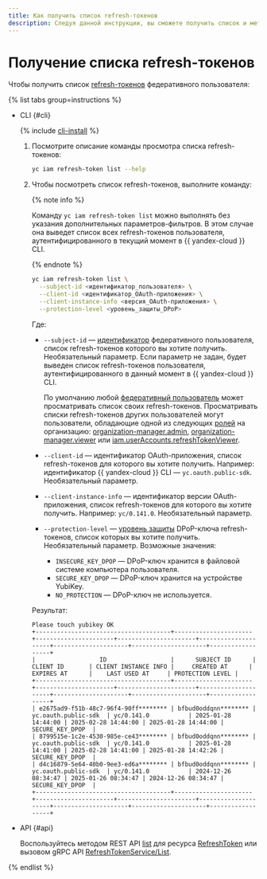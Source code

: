 ```yaml
---
title: Как получить список refresh-токенов
description: Следуя данной инструкции, вы сможете получить список и метаданные refresh-токенов пользователя.
---
```


# Получение списка refresh-токенов

Чтобы получить список [refresh-токенов](../../concepts/authorization/refresh-token.md) федеративного пользователя:

{% list tabs group=instructions %}

- CLI {#cli}

  {% include [cli-install](../../../_includes/cli-install.md) %}

  1. Посмотрите описание команды просмотра списка refresh-токенов:

      ```bash
      yc iam refresh-token list --help
      ```

  1. Чтобы посмотреть список refresh-токенов, выполните команду:

      {% note info %}

      Команду `yc iam refresh-token list` можно выполнять без указания дополнительных параметров-фильтров. В этом случае она выведет список всех refresh-токенов пользователя, аутентифицированного в текущий момент в {{ yandex-cloud }} CLI.

      {% endnote %}

      ```bash
      yc iam refresh-token list \
        --subject-id <идентификатор_пользователя> \
        --client-id <идентификатор_OAuth-приложения> \
        --client-instance-info <версия_OAuth-приложения> \
        --protection-level <уровень_защиты_DPoP>
      ```

      Где:

      * `--subject-id` — [идентификатор](../../../organization/operations/users-get.md) федеративного пользователя, список refresh-токенов которого вы хотите получить. Необязательный параметр. Если параметр не задан, будет выведен список refresh-токенов пользователя, аутентифицированного в данный момент в {{ yandex-cloud }} CLI.

          По умолчанию любой [федеративный пользователь](../../concepts/users/accounts.md#saml-federation) может просматривать список своих refresh-токенов. Просматривать списки refresh-токенов других пользователей могут пользователи, обладающие одной из следующих [ролей](../../concepts/access-control/roles.md) на организацию: [organization-manager.admin](../../../organization/security/index.md#organization-manager-admin), [organization-manager.viewer](../../../organization/security/index.md#organization-manager-viewer) или [iam.userAccounts.refreshTokenViewer](../../security/index.md#iam-userAccounts-refreshTokenViewer).
      * `--client-id` — идентификатор OAuth-приложения, список refresh-токенов для которого вы хотите получить. Например: идентификатор {{ yandex-cloud }} CLI — `yc.oauth.public-sdk`. Необязательный параметр.
      * `--client-instance-info` — идентификатор версии OAuth-приложения, список refresh-токенов для которого вы хотите получить. Например: `yc/0.141.0`. Необязательный параметр.
      * `--protection-level` — [уровень защиты](../../concepts/authorization/refresh-token.md#dpop-verification) DPoP-ключа refresh-токенов, список которых вы хотите получить. Необязательный параметр. Возможные значения:

          * `INSECURE_KEY_DPOP` — DPoP-ключ хранится в файловой системе компьютера пользователя.
          * `SECURE_KEY_DPOP` — DPoP-ключ хранится на устройстве YubiKey.
          * `NO_PROTECTION` — DPoP-ключ не используется.

      Результат:

      ```text
      Please touch yubikey OK
      +--------------------------------------+----------------------+----------------------+----------------------+---------------------+---------------------+---------------------+------------------+
      |                  ID                  |      SUBJECT ID      |      CLIENT ID       | CLIENT INSTANCE INFO |     CREATED AT      |     EXPIRES AT      |    LAST USED AT     | PROTECTION LEVEL |
      +--------------------------------------+----------------------+----------------------+----------------------+---------------------+---------------------+---------------------+------------------+
      | e2675ad9-f51b-48c7-96f4-90ff******** | bfbud0oddqnn******** | yc.oauth.public-sdk  | yc/0.141.0           | 2025-01-28 14:44:00 | 2025-02-28 14:44:00 | 2025-01-28 14:44:00 | SECURE_KEY_DPOP  |
      | 8799515e-1c2e-4530-985e-ce43******** | bfbud0oddqnn******** | yc.oauth.public-sdk  | yc/0.141.0           | 2025-01-28 14:41:00 | 2025-02-28 14:41:00 | 2025-01-28 14:42:26 | SECURE_KEY_DPOP  |
      | d4c16879-5e64-40b0-9ee3-ed6a******** | bfbud0oddqnn******** | yc.oauth.public-sdk  | yc/0.141.0           | 2024-12-26 08:34:47 | 2025-01-26 08:34:47 | 2024-12-26 08:34:47 | SECURE_KEY_DPOP  |
      +--------------------------------------+----------------------+----------------------+----------------------+---------------------+---------------------+---------------------+------------------+
      ```

- API {#api}

  Воспользуйтесь методом REST API [list](../../api-ref/RefreshToken/list.md) для ресурса [RefreshToken](../../api-ref/RefreshToken/index.md) или вызовом gRPC API [RefreshTokenService/List](../../api-ref/grpc/RefreshToken/list.md).

{% endlist %}